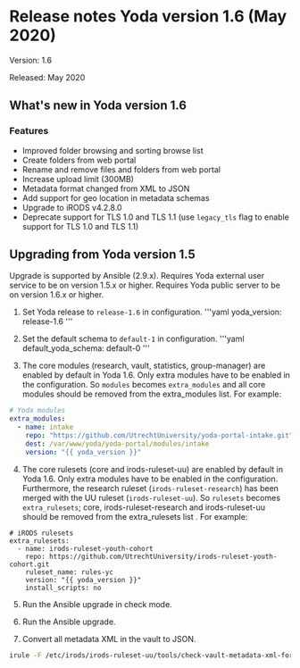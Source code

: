 # Release notes Yoda version 1.6 (May 2020)

Version: 1.6

Released: May 2020

## What's new in Yoda version 1.6
### Features
- Improved folder browsing and sorting browse list
- Create folders from web portal
- Rename and remove files and folders from web portal
- Increase upload limit (300MB)
- Metadata format changed from XML to JSON
- Add support for geo location in metadata schemas
- Upgrade to iRODS v4.2.8.0
- Deprecate support for TLS 1.0 and TLS 1.1 (use `legacy_tls` flag to enable support for TLS 1.0 and TLS 1.1)

## Upgrading from Yoda version 1.5
Upgrade is supported by Ansible (2.9.x).
Requires Yoda external user service to be on version 1.5.x or higher.
Requires Yoda public server to be on version 1.6.x or higher.

1. Set Yoda release to `release-1.6` in configuration.
'''yaml
yoda_version: release-1.6
'''

2. Set the default schema to `default-1` in configuration.
'''yaml
default_yoda_schema: default-0
'''

3. The core modules (research, vault, statistics, group-manager) are enabled by default in Yoda 1.6. Only extra modules have to be enabled in the configuration.
   So `modules` becomes `extra_modules` and all core modules should be removed from the extra_modules list. For example:

```yaml
# Yoda modules
extra_modules:
  - name: intake
    repo: "https://github.com/UtrechtUniversity/yoda-portal-intake.git"
    dest: /var/www/yoda/yoda-portal/modules/intake
    version: "{{ yoda_version }}"
```

4. The core rulesets (core and irods-ruleset-uu) are enabled by default in Yoda 1.6. Only extra modules have to be enabled in the configuration.
   Furthermore, the research ruleset (`irods-ruleset-research`) has been merged with the UU ruleset (`irods-ruleset-uu`). So `rulesets` becomes `extra_rulesets`;
   core, irods-ruleset-research and irods-ruleset-uu should be removed from the extra_rulesets list . For example:

```
# iRODS rulesets
extra_rulesets:
  - name: irods-ruleset-youth-cohort
    repo: https://github.com/UtrechtUniversity/irods-ruleset-youth-cohort.git
    ruleset_name: rules-yc
    version: "{{ yoda_version }}"
    install_scripts: no
```

5. Run the Ansible upgrade in check mode.

6. Run the Ansible upgrade.

7. Convert all metadata XML in the vault to JSON.
```bash
irule -F /etc/irods/irods-ruleset-uu/tools/check-vault-metadata-xml-for-transformation-to-json.r
```
